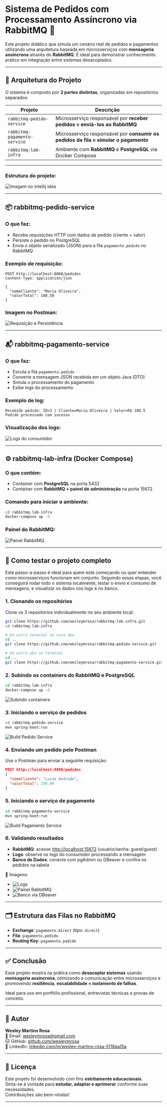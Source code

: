 
# Sistema de Pedidos com Processamento Assíncrono via RabbitMQ 🐇

Este projeto didático que simula um cenário real de pedidos e pagamentos utilizando uma arquitetura baseada em microsserviços com **mensageria assíncrona** através do **RabbitMQ**. 
É ideal para demonstrar conhecimento prático em integração entre sistemas desacoplados.

---

## 🧱 Arquitetura do Projeto

O sistema é composto por **3 partes distintas**, organizadas em repositórios separados:

| Projeto                      | Descrição                                                                 |
|-----------------------------|---------------------------------------------------------------------------|
| `rabbitmq-pedido-service`   | Microsserviço responsável por **receber pedidos** e **enviá-los ao RabbitMQ** |
| `rabbitmq-pagamento-service`| Microsserviço responsável por **consumir os pedidos da fila** e **simular o pagamento** |
| `rabbitmq-lab-infra`        | Ambiente com **RabbitMQ** e **PostgreSQL** via Docker Compose              |

---

### Estrutura do projeto:
![Imagem no intellij idea ](imagens/estrutura-pedido-service.png)

---
## 📦 rabbitmq-pedido-service

### O que faz:
- Recebe requisições HTTP com dados de pedido (cliente + valor)
- Persiste o pedido no PostgreSQL
- Envia o objeto serializado (JSON) para a fila `pagamento.pedido` no RabbitMQ

### Exemplo de requisição:
```http
POST http://localhost:8080/pedidos
Content-Type: application/json

{
  "nomeCliente": "Maria Oliveira",
  "valorTotal": 180.50
}
```

### Imagem no Postman:
![Requisição e Persistência](imagens/adicionar-pedido-postman.png)

---

## 📬 rabbitmq-pagamento-service

### O que faz:
- Escuta a fila `pagamento.pedido`
- Converte a mensagem JSON recebida em um objeto Java (DTO)
- Simula o processamento do pagamento
- Exibe logs do processamento

### Exemplo de log:
```
Recebido pedido: ID=3 | Cliente=Maria Oliveira | Valor=R$ 180.5
Pedido processado com sucesso
```

### Visualização dos logs:
![Logs do consumidor](imagens/logs-pagamento-service.png)

---

## ⚙️ rabbitmq-lab-infra (Docker Compose)

### O que contém:
- Container com **PostgreSQL** na porta 5432
- Container com **RabbitMQ + painel de administração** na porta 15672

### Comando para iniciar o ambiente:
```bash
cd rabbitmq-lab-infra
docker-compose up -d
```

### Painel do RabbitMQ:
![Painel RabbitMQ](imagens/rabbitmq.png)

---

## 🧪 Como testar o projeto completo

Este passo-a-passo é ideal para quem está começando ou quer entender como microsserviços funcionam em conjunto. Seguindo essas etapas, você conseguirá rodar todo o sistema localmente, testar o envio e consumo de mensagens, e visualizar os dados nos logs e no banco.

### 1. Clonando os repositórios
Clone os 3 repositórios individualmente no seu ambiente local:
```bash
git clone https://github.com/wesleymrosa/rabbitmq-lab-infra.git
cd rabbitmq-lab-infra

# Em outro terminal ou nova aba
cd ..
git clone https://github.com/wesleymrosa/rabbitmq-pedido-service.git

# Em outra aba ou terminal
cd ..
git clone https://github.com/wesleymrosa/rabbitmq-pagamento-service.git
```

### 2. Subindo os containers do RabbitMQ e PostgreSQL
```bash
cd rabbitmq-lab-infra
docker-compose up -d
```
![Subindo containers](imagens/docker-de-pé.png)

### 3. Iniciando o serviço de pedidos
```bash
cd rabbitmq-pedido-service
mvn spring-boot:run
```
![Build Pedido Service](imagens/build-pedido-service.png)

### 4. Enviando um pedido pelo Postman
Use o Postman para enviar a seguinte requisição:
```json
POST http://localhost:8080/pedidos
{
  "nomeCliente": "Lucas Andrade",
  "valorTotal": 199.99
}
```

### 5. Iniciando o serviço de pagamento
```bash
cd rabbitmq-pagamento-service
mvn spring-boot:run
```
![Build Pagamento Service](imagens/build-pedido-service.png)

### 6. Validando resultados
- **RabbitMQ**: acesse [http://localhost:15672](http://localhost:15672) (usuário/senha: guest/guest)
- **Logs**: observe os logs do consumidor processando a mensagem
- **Banco de Dados**: conecte com pgAdmin ou DBeaver e confira os pedidos na tabela

📸 Imagens:
- ![Logs](imagens/logs-pagamento-service.png)
- ![Painel RabbitMQ](imagens/rabbitmq.png)
- ![Banco via DBeaver](imagens/tabela-banco-de-dados.png)

---

## 🗂️ Estrutura das Filas no RabbitMQ

- **Exchange**: `pagamento.direct` (tipo: `direct`)
- **Fila**: `pagamento.pedido`
- **Routing Key**: `pagamento.pedido`

---

## ✅ Conclusão

Esse projeto mostra na prática como **desacoplar sistemas** usando **mensageria assíncrona**, otimizando a comunicação entre microsserviços e promovendo **resiliência**, **escalabilidade** e **isolamento de falhas**.

Ideal para uso em portfólio profissional, entrevistas técnicas e provas de conceito.

---

## 👤 Autor

**Wesley Martins Rosa**  
📧 Email: [wesleymrosa@gmail.com](mailto:wesleymrosa@gmail.com)  
🐱 GitHub: [github.com/wesleymrosa](https://github.com/wesleymrosa)  
💼 LinkedIn: [linkedin.com/in/wesley-martins-rosa-5118aa15a](https://www.linkedin.com/in/wesley-martins-rosa-5118aa15a)

---

## 📅 Licença

Este projeto foi desenvolvido com fins **estritamente educacionais**.  
Sinta-se à vontade para **estudar, adaptar e aprimorar** conforme suas necessidades.  
Contribuições são bem-vindas!

---
